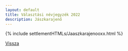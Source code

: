 ```yaml
---
layout: default
title: Választási névjegyzék 2022
description: Jászkarajenő
---
```


{% include settlementHTMLs/Jaaszkarajenooxx.html %}

[Vissza](./)